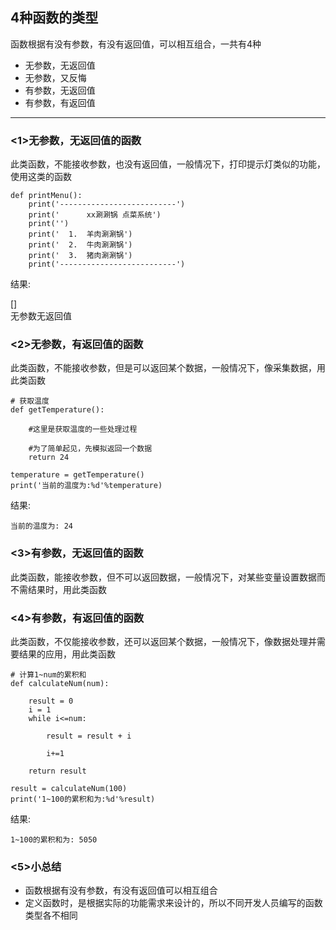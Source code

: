 ## 4种函数的类型
函数根据有没有参数，有没有返回值，可以相互组合，一共有4种

+ 无参数，无返回值
+ 无参数，又反悔
+ 有参数，无返回值
+ 有参数，有返回值

---
### <1>无参数，无返回值的函数
此类函数，不能接收参数，也没有返回值，一般情况下，打印提示灯类似的功能，使用这类的函数

    def printMenu():
        print('--------------------------')
        print('      xx涮涮锅 点菜系统')
        print('')
        print('  1.  羊肉涮涮锅')
        print('  2.  牛肉涮涮锅')
        print('  3.  猪肉涮涮锅')
        print('--------------------------')
结果:

[]  
无参数无返回值

### <2>无参数，有返回值的函数
此类函数，不能接收参数，但是可以返回某个数据，一般情况下，像采集数据，用此类函数


    # 获取温度
    def getTemperature():

        #这里是获取温度的一些处理过程

        #为了简单起见，先模拟返回一个数据
        return 24

    temperature = getTemperature()
    print('当前的温度为:%d'%temperature)
结果:

    当前的温度为: 24
### <3>有参数，无返回值的函数
此类函数，能接收参数，但不可以返回数据，一般情况下，对某些变量设置数据而不需结果时，用此类函数

### <4>有参数，有返回值的函数
此类函数，不仅能接收参数，还可以返回某个数据，一般情况下，像数据处理并需要结果的应用，用此类函数


    # 计算1~num的累积和
    def calculateNum(num):

        result = 0
        i = 1
        while i<=num:

            result = result + i

            i+=1

        return result

    result = calculateNum(100)
    print('1~100的累积和为:%d'%result)
结果:

    1~100的累积和为: 5050
### <5>小总结
+ 函数根据有没有参数，有没有返回值可以相互组合
+ 定义函数时，是根据实际的功能需求来设计的，所以不同开发人员编写的函数类型各不相同
